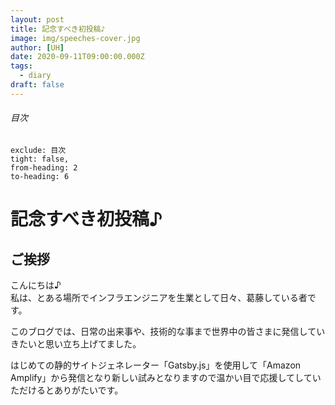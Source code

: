 ```yaml
---
layout: post
title: 記念すべき初投稿♪
image: img/speeches-cover.jpg
author: [UH]
date: 2020-09-11T09:00:00.000Z
tags:
  - diary
draft: false
---
```


###### 目次

```toc
exclude: 目次
tight: false,
from-heading: 2
to-heading: 6
```

# 記念すべき初投稿♪
## ご挨拶

こんにちは♪  
私は、とある場所でインフラエンジニアを生業として日々、葛藤している者です。

このブログでは、日常の出来事や、技術的な事まで世界中の皆さまに発信していきたいと思い立ち上げてました。  

はじめての静的サイトジェネレーター「Gatsby.js」を使用して「Amazon Amplify」から発信となり新しい試みとなりますので温かい目で応援してしていただけるとありがたいです。
